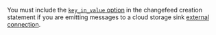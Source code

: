 You must include the [`key_in_value` option](create-changefeed.html#key-in-value) in the changefeed creation statement if you are emitting messages to a cloud storage sink [external connection](create-external-connection.html).